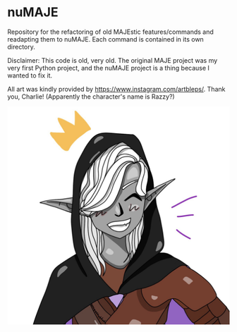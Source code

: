 # nuMAJE
Repository for the refactoring of old MAJEstic features/commands and readapting them to nuMAJE.
Each command is contained in its own directory.

Disclaimer: This code is old, very old. The original MAJE project was my very first Python project, and the nuMAJE project is a thing because I wanted to fix it.

All art was kindly provided by https://www.instagram.com/artbleps/. Thank you, Charlie!
(Apparently the character's name is Razzy?)

![image](image_2021-01-27_175853.png)


